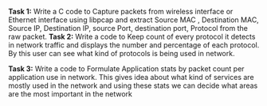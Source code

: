 **Task 1:**
Write a C code to Capture packets from wireless interface or Ethernet interface using libpcap and 
extract Source MAC , Destination MAC, Source IP, Destination IP, source Port, destination port, Protocol
from the raw packet.
**Task 2:**
Write a code to Keep count of every protocol it detects in network traffic and displays the number and 
percentage of each protocol. By this user can see what kind of protocols is being used in network.

**Task 3:**
Write a code to Formulate Application stats by packet count per application use in network. This gives 
idea about what kind of services are mostly used in the network and using these stats we can decide 
what areas are the most important in the network
